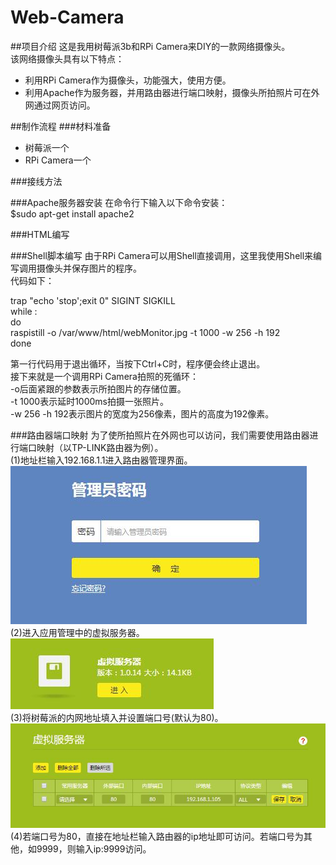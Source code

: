# Web-Camera
##项目介绍
这是我用树莓派3b和RPi Camera来DIY的一款网络摄像头。  
该网络摄像头具有以下特点：  
* 利用RPi Camera作为摄像头，功能强大，使用方便。  
* 利用Apache作为服务器，并用路由器进行端口映射，摄像头所拍照片可在外网通过网页访问。

##制作流程
###材料准备
* 树莓派一个  
* RPi Camera一个

###接线方法

###Apache服务器安装
在命令行下输入以下命令安装：  
$sudo apt-get install apache2  

###HTML编写

###Shell脚本编写
由于RPi Camera可以用Shell直接调用，这里我使用Shell来编写调用摄像头并保存图片的程序。  
代码如下：  

trap "echo 'stop';exit 0" SIGINT SIGKILL  
while :  
do  
    raspistill -o /var/www/html/webMonitor.jpg -t 1000 -w 256 -h 192  
done  

第一行代码用于退出循环，当按下Ctrl+C时，程序便会终止退出。  
接下来就是一个调用RPi Camera拍照的死循环：  
-o后面紧跟的参数表示所拍图片的存储位置。  
-t 1000表示延时1000ms拍摄一张照片。  
-w 256 -h 192表示图片的宽度为256像素，图片的高度为192像素。

###路由器端口映射
为了使所拍照片在外网也可以访问，我们需要使用路由器进行端口映射（以TP-LINK路由器为例）。  
(1)地址栏输入192.168.1.1进入路由器管理界面。  
![router1](https://github.com/Jason-Flash/Web-Camera/blob/master/image/router1.jpg)  
(2)进入应用管理中的虚拟服务器。  
![router1](https://github.com/Jason-Flash/Web-Camera/blob/master/image/router2.jpg)  
(3)将树莓派的内网地址填入并设置端口号(默认为80)。  
![router1](https://github.com/Jason-Flash/Web-Camera/blob/master/image/router3.jpg)  
(4)若端口号为80，直接在地址栏输入路由器的ip地址即可访问。若端口号为其他，如9999，则输入ip:9999访问。  

